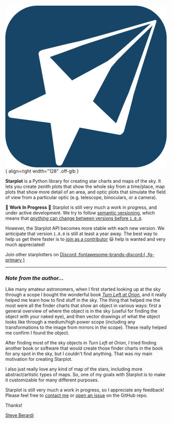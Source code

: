 ![Starplot](images/favicon.svg){ align=right width="128" .off-glb }

**Starplot** is a Python library for creating star charts and maps of the sky. It lets you create zenith plots that show the whole sky from a time/place, map plots that show more detail of an area, and optic plots that simulate the field of view from a particular optic (e.g. telescope, binoculars, or a camera).

👷 **Work In Progress** 🚧 Starplot is still very much a work in progress, and under active development. We try to follow [semantic versioning](https://semver.org/), which means that [_anything_ can change between versions before `1.0.0`](https://semver.org/#spec-item-4).

However, the Starplot API becomes more stable with each new version. We anticipate that version `1.0.0` is still at least a year away. The best way to help us get there faster is to [join as a contributor](https://github.com/steveberardi/starplot/blob/main/CONTRIBUTING.md) 😃 help is wanted and very much appreciated!

Join other starplotters on [Discord :fontawesome-brands-discord:{ .fg-primary }](https://discord.gg/WewJJjshFu)

---

### _Note from the author..._

Like many amateur astronomers, when I first started looking up at the sky through a scope I bought the wonderful book [_Turn Left at Orion_](https://www.amazon.com/Turn-Left-Orion-Hundreds-Telescope-dp-1108457568/dp/1108457568/), and it really helped me learn how to find stuff in the sky. The thing that helped me the most were all the finder charts that show an object in various ways: first a general overview of where the object is in the sky (useful for finding the object with your naked eye), and then vector drawings of what the object looks like through a medium/high power scope (including any transformations to the image from mirrors in the scope). These really helped me confirm I found the object.

After finding most of the sky objects in _Turn Left at Orion_, I tried finding another book or software that would create those finder charts in the book for any spot in the sky, but I couldn't find anything. That was my main motivation for creating Starplot.

I also just really love any kind of map of the stars, including more abstract/artistic types of maps. So, one of my goals with Starplot is to make it customizable for many different purposes.

Starplot is still very much a work in progress, so I appreciate any feedback! Please feel free to [contact me](https://steveberardi.com/contact/) or [open an issue](https://github.com/steveberardi/starplot/issues) on the GitHub repo.

Thanks!

[Steve Berardi](https://steveberardi.com)
